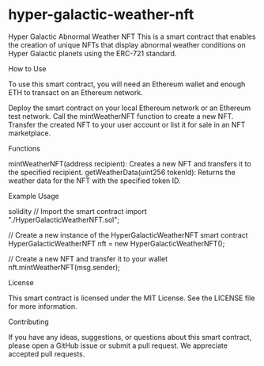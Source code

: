 # hyper-galactic-weather-nft
Hyper Galactic Abnormal Weather NFT
This is a smart contract that enables the creation of unique NFTs that display abnormal weather conditions on Hyper Galactic planets using the ERC-721 standard.

How to Use

To use this smart contract, you will need an Ethereum wallet and enough ETH to transact on an Ethereum network.

Deploy the smart contract on your local Ethereum network or an Ethereum test network.
Call the mintWeatherNFT function to create a new NFT.
Transfer the created NFT to your user account or list it for sale in an NFT marketplace.

Functions

mintWeatherNFT(address recipient): Creates a new NFT and transfers it to the specified recipient.
getWeatherData(uint256 tokenId): Returns the weather data for the NFT with the specified token ID.

Example Usage

solidity
// Import the smart contract
import "./HyperGalacticWeatherNFT.sol";

// Create a new instance of the HyperGalacticWeatherNFT smart contract
HyperGalacticWeatherNFT nft = new HyperGalacticWeatherNFT();

// Create a new NFT and transfer it to your wallet
nft.mintWeatherNFT(msg.sender);

License

This smart contract is licensed under the MIT License. See the LICENSE file for more information.

Contributing

If you have any ideas, suggestions, or questions about this smart contract, please open a GitHub issue or submit a pull request. We appreciate accepted pull requests.
